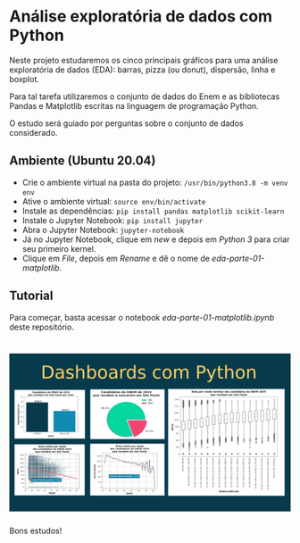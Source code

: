 # Análise exploratória de dados com Python

Neste projeto estudaremos os cinco principais gráficos para uma análise exploratória de dados (EDA): barras, pizza (ou donut), dispersão, linha e boxplot.

Para tal tarefa utilizaremos o conjunto de dados do Enem e as bibliotecas Pandas e Matplotlib escritas na linguagem de programação Python.

O estudo será guiado por perguntas sobre o conjunto de dados considerado.

## Ambiente (Ubuntu 20.04)

- Crie o ambiente virtual na pasta do projeto: `/usr/bin/python3.8 -m venv env`
- Ative o ambiente virtual: `source env/bin/activate`
- Instale as dependências: `pip install pandas matplotlib scikit-learn`
- Instale o Jupyter Notebook: `pip install jupyter`
- Abra o Jupyter Notebook: `jupyter-notebook`
- Já no Jupyter Notebook, clique em *new* e depois em *Python 3* para criar seu primeiro kernel.
- Clique em *File*, depois em *Rename* e dê o nome de *eda-parte-01-matplotlib*.

## Tutorial

Para começar, basta acessar o notebook *eda-parte-01-matplotlib.ipynb* deste repositório.

<h1 align="center">
  <img alt="Matplotlib Charts" src="./matplotlib.png" width="600px"/>
</h1>


Bons estudos!




